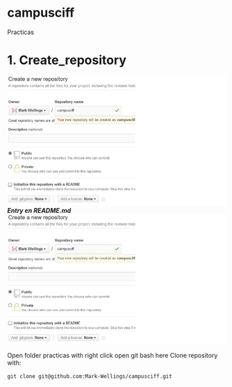 # campusciff
Practicas
# 1. Create_repository
![Create repository](https://github.com/Mark-Wellings/campusciff/blob/master/create_rep.png "Create_repository")
***Entry en README.md***
	![Create repository](https://github.com/Mark-Wellings/campusciff/blob/master/create_rep.png "Create_repository")

Open folder practicas with right click open git bash here
Clone repository with: 

	git clone git@github.com:Mark-Wellings/campusciff.git
